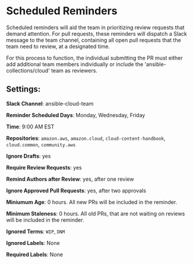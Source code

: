 # Scheduled Reminders

Scheduled reminders will aid the team in prioritizing review requests that demand attention. For pull requests, these reminders will dispatch a Slack message to the team channel, containing all open pull requests that the team need to review, at a designated time.

For this process to function, the individual submitting the PR must either add additional team members individually or include the 'ansible-collections/cloud' team as reviewers.

## Settings:

**Slack Channel**: ansible-cloud-team

**Reminder Scheduled Days**: Monday, Wednesday, Friday

**Time**: 9:00 AM EST

**Repositories**: `amazon.aws`, `amazon.cloud`, `cloud-content-handbook`, `cloud.common`, `community.aws`

**Ignore Drafts**: yes

**Require Review Requests**: yes

**Remind Authors after Review**: yes, after one review

**Ignore Approved Pull Requests**: yes, after two approvals

**Miniumum Age**: 0 hours. All new PRs will be included in the reminder.

**Minimum Staleness**: 0 hours. All old PRs, that are not waiting on reviews will be included in the reminder.

**Ignored Terms**: `WIP`, `DNM`

**Ignored Labels**: None

**Required Labels**: None 
